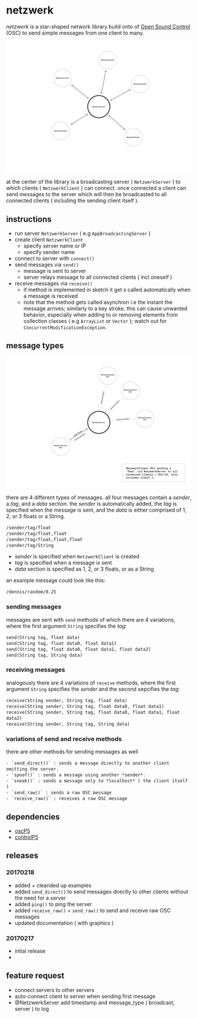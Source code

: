 # netzwerk

*netzwerk* is a star-shaped network library build onto of [Open Sound Control](https://en.wikipedia.org/wiki/Open_Sound_Control) (OSC) to send simple messages from one client to many.

![](./graphics/netzwerk-schaubilder-starshaped.jpg)

at the center of the library is a broadcasting server ( `NetzwerkServer` ) to which clients ( `NetzwerkClient` ) can connect. once connected a client can send messages to the server which will then be broadcasted to all connected clients ( including the sending client itself ).

## instructions

- run server `NetzwerkServer` ( e.g `AppBroadcastingServer` )
- create client `NetzwerkClient`
    - specify server name or IP
    - specify sender name
- connect to server with `connect()`
- send messages via `send()`
    - message is sent to server
    - server relays message to all connected clients ( incl oneself )
- receive messages via `receive()`
    - if method is implemented in sketch it get s called automatically when a message is received
    - note that the method gets called asynchron i.e the instant the message arrives; similarly to a key stroke. this can cause unwanted behavior, especially when adding to or removing elements from collection classes ( e.g `ArrayList` or `Vector` ); watch out for `ConcurrentModificationException`.

## message types

![](./graphics/netzwerk-schaubilder-client-sending.jpg)

there are 4 different types of messages. all four messages contain a *sender*, a *tag*, and a *data* section. the *sender* is automatically added, the *tag* is specified when the message is sent, and the *data* is either comprised of 1, 2, or 3 floats or a String.

    /sender/tag/float
    /sender/tag/float,float
    /sender/tag/float,float,float
    /sender/tag/String

- *sender* is specified when `NetzwerkClient` is created
- *tag* is specified when a message is sent
- *data* section is specified as 1, 2, or 3 floats, or as a String

an example message could look like this:

    /dennis/random/0.25

### sending messages

messages are sent with `send` methods of which there are 4 variations, where the first argument `String` specifies the *tag*:

    send(String tag, float data)
    send(String tag, float data0, float data1)
    send(String tag, float data0, float data1, float data2)
    send(String tag, String data)

### receiving messages

analogously there are 4 variations of `receive` methods, where the first argument `String` specifies the *sender* and the second sepcifies the *tag*:

    receive(String sender, String tag, float data)
    receive(String sender, String tag, float data0, float data1)
    receive(String sender, String tag, float data0, float data1, float data2)
    receive(String sender, String tag, String data)

### variations of send and receive methods

there are other methods for sending messages as well
  
    - `send_direct()` : sends a message directly to another client omitting the server.
    - `spoof()` : sends a message using another *sender*.
    - `sneak()` : sends a message only to *localhost* ( the client itself )
    - `send_raw()` : sends a raw OSC message
    - `receive_raw()` : receives a raw OSC message

## dependencies

- [oscP5](http://dm-hb.de/db)
- [controlP5](http://dm-hb.de/da)

## releases

### 20170218

- added + cleanded up examples
- added `send_direct()` to send messages directly to other clients without the need for a server
- added `ping()` to ping the server
- added `receive_raw()` + `send_raw()` to send and receive raw OSC messages
- updated documentation ( with graphics )

### 20170217

- intial release
- 

## feature request

- connect servers to other servers
- auto-connect client to server when sending first message
- @NetzwerkServer add timestamp and message_type ( broadcast, server ) to log
